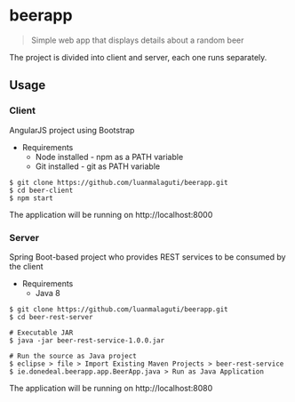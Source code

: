# beerapp

> Simple web app that displays details about a random beer

The project is divided into client and server, each one runs separately.

## Usage

### Client
AngularJS project using Bootstrap

* Requirements
  - Node installed - npm as a PATH variable 
  - Git installed - git as PATH variable

```console
$ git clone https://github.com/luanmalaguti/beerapp.git
$ cd beer-client
$ npm start
```
The application will be running on http://localhost:8000

### Server
Spring Boot-based project who provides REST services to be consumed by the client

* Requirements
  - Java 8

```console
$ git clone https://github.com/luanmalaguti/beerapp.git
$ cd beer-rest-server

# Executable JAR
$ java -jar beer-rest-service-1.0.0.jar

# Run the source as Java project
$ eclipse > file > Import Existing Maven Projects > beer-rest-service
$ ie.donedeal.beerapp.app.BeerApp.java > Run as Java Application
```
The application will be running on http://localhost:8080
